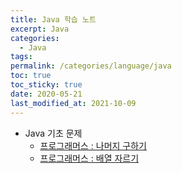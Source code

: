```yaml
---
title: Java 학습 노트
excerpt: Java
categories:
  - Java
tags: 
permalink: /categories/language/java
toc: true
toc_sticky: true
date: 2020-05-21
last_modified_at: 2021-10-09
---
```


- Java 기초 문제
	- [프로그래머스 : 나머지 구하기](/categories/language/java/programmers/120810)
	- [프로그래머스 : 배열 자르기](/categories/language/java/programmers/120810)  

